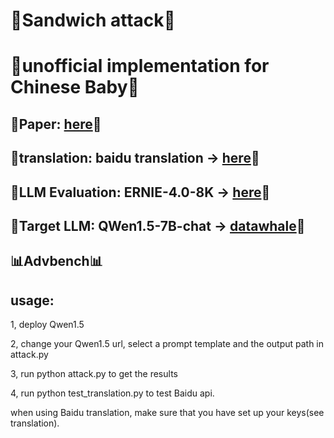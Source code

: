 # 🥪Sandwich attack🥪 
# 🧒unofficial implementation for Chinese Baby🧒

## 📑Paper: [here](https://arxiv.org/pdf/2404.07242)📑
## 🤖translation: baidu translation -> [here](https://cloud.baidu.com)🤖
## 🤖LLM Evaluation: ERNIE-4.0-8K -> [here](https://cloud.baidu.com)🤖
## 🚀Target LLM: QWen1.5-7B-chat -> [datawhale](https://www.codewithgpu.com/i/datawhalechina/self-llm/self-llm-Qwen1.5)🚀
## 📊Advbench📊

## usage:
1, deploy Qwen1.5 

2, change your Qwen1.5 url, select a prompt template and the output path in attack.py  

3, run python attack.py to get the results  

4, run python test_translation.py to test Baidu api.   

when using Baidu translation, make sure that you have set up your keys(see translation).  


